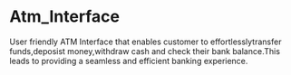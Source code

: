 # Atm_Interface
User friendly ATM Interface that enables customer to effortlesslytransfer funds,deposist money,withdraw cash and check their bank balance.This leads to providing a seamless and efficient banking experience.
